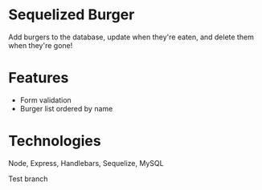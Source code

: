 # Sequelized Burger
Add burgers to the database, update when they're eaten, and delete them when they're gone!

# Features
- Form validation
- Burger list ordered by name

# Technologies
Node, Express, Handlebars, Sequelize, MySQL

Test branch
